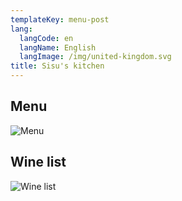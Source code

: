 ```yaml
---
templateKey: menu-post
lang:
  langCode: en
  langName: English
  langImage: /img/united-kingdom.svg
title: Sisu's kitchen
---
```

## Menu

![Menu](/img/menu.png)

## Wine list

![Wine list](/img/menu.png)